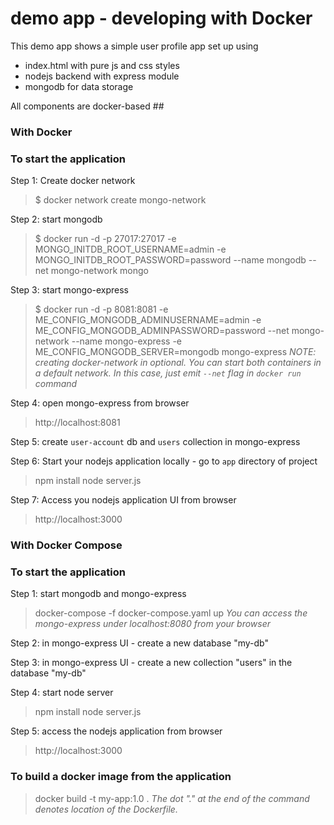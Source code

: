 # demo app - developing with Docker #
This demo app shows a simple user profile app set up using

* index.html with pure js and css styles
* nodejs backend with express module
* mongodb for data storage

All components are docker-based ##

### With Docker ###

### To start the application ###
Step 1: Create docker network
> $ docker network create mongo-network

Step 2: start mongodb
> $ docker run -d -p 27017:27017 -e MONGO_INITDB_ROOT_USERNAME=admin -e MONGO_INITDB_ROOT_PASSWORD=password --name mongodb --net mongo-network mongo

Step 3: start mongo-express
> $ docker run -d -p 8081:8081 -e ME_CONFIG_MONGODB_ADMINUSERNAME=admin -e ME_CONFIG_MONGODB_ADMINPASSWORD=password --net mongo-network --name mongo-express -e ME_CONFIG_MONGODB_SERVER=mongodb mongo-express
_NOTE: creating docker-network in optional. You can start both containers in a default network. In this case, just emit <code>--net</code> flag in <code>docker run</code> command_

Step 4: open mongo-express from browser
> http://localhost:8081

Step 5: create <code>user-account</code> db and <code>users</code> collection in mongo-express

Step 6: Start your nodejs application locally - go to <code>app</code> directory of project

> npm install 
> node server.js

Step 7: Access you nodejs application UI from browser
> http://localhost:3000

### With Docker Compose ###

### To start the application ###
Step 1: start mongodb and mongo-express
> docker-compose -f docker-compose.yaml up
_You can access the mongo-express under localhost:8080 from your browser_

Step 2: in mongo-express UI - create a new database "my-db"

Step 3: in mongo-express UI - create a new collection "users" in the database "my-db"

Step 4: start node server

> npm install
> node server.js

Step 5: access the nodejs application from browser
> http://localhost:3000

### To build a docker image from the application ###
> docker build -t my-app:1.0 .
_The dot "." at the end of the command denotes location of the Dockerfile._








